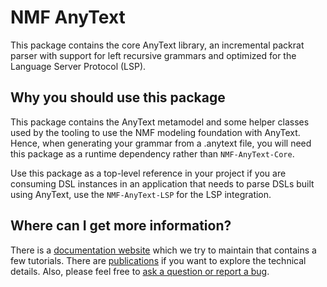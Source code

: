# NMF AnyText

This package contains the core AnyText library, an incremental packrat parser with support for left recursive grammars and optimized for the Language Server Protocol (LSP).

## Why you should use this package

This package contains the AnyText metamodel and some helper classes used by the tooling to use the NMF modeling foundation with AnyText. 
Hence, when generating your grammar from a .anytext file, you will need this package as a runtime dependency rather than `NMF-AnyText-Core`.

Use this package as a top-level reference in your project if you are consuming DSL instances in an application that needs to parse DSLs built using AnyText,
use the `NMF-AnyText-LSP` for the LSP integration.

## Where can I get more information?

There is a [documentation website](https://nmfcode.github.io/) which we try to maintain that contains a few tutorials. 
There are [publications](https://nmfcode.github.io/publications/index.html) if you want to explore the technical details.
Also, please feel free to [ask a question or report a bug](https://github.com/NMFCode/NMF/issues).